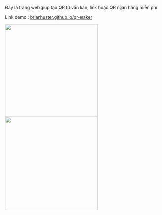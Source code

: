 Đây là trang web giúp tạo QR từ văn bản, link hoặc QR ngân hàng miễn phí

Link demo : [brianhuster.github.io/qr-maker](brianhuster.github.io/qr-maker)

<img src="https://github.com/brianhuster/brianhuster.github.io/assets/111893501/8f540f71-7f67-4b69-ada6-9cdd1881b975" width="300"/>
<img src="https://github.com/brianhuster/brianhuster.github.io/assets/111893501/2a57b001-1190-4d38-96cc-b495557e8d9b" width="300"/>
